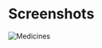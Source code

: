 # Screenshots <br />
![Medicines](https://github.com/Emyylii/EmilysMedicines/raw/master/Screenshots/EmilysMedicines.jpg) <br />
